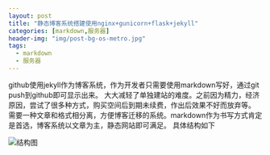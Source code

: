 ```yaml
---
layout: post
title: "静态博客系统搭建使用nginx+gunicorn+flask+jekyll"
categories: [markdown,服务器]
header-img: "img/post-bg-os-metro.jpg"
tags:
  - markdown
  - 服务器
---
```


github使用jekyll作为博客系统，作为开发者只需要使用markdown写好，通过git push到github即可显示出来。
大大减轻了单独建站的难度。之前因为精力，经济原因，尝试了很多种方式，购买空间后到期未续费，作出后效果不好而放弃等。
需要一种文章和格式相分离，方便博客迁移的系统。markdown作为书写方式肯定是首选，博客系统以文章为主，静态网站即可满足。
具体结构如下

![结构图](https://markdown-1251303493.cos.ap-beijing.myqcloud.com/github_io.png)
